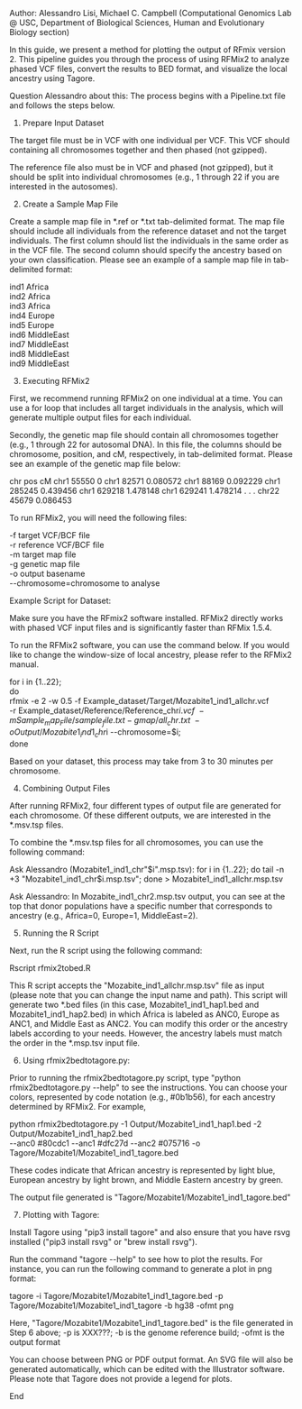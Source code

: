 

Author: Alessandro Lisi, Michael C. Campbell
(Computational Genomics Lab @ USC, Department of Biological Sciences, Human and Evolutionary Biology section)

In this guide, we present a method for plotting the output of RFmix version 2. This pipeline guides you through the process of using RFMix2 to analyze phased VCF files, convert the results to BED format, and visualize the local ancestry using Tagore.

Question Alessandro about this: The process begins with a Pipeline.txt file and follows the steps below.

1. Prepare Input Dataset

The target file must be in VCF with one individual per VCF. This VCF should containing all chromosomes together and then phased (not gzipped). 

The reference file also must be in VCF and phased (not gzipped), but it should be split into individual chromosomes (e.g., 1 through 22 if you are interested in the autosomes).

2. Create a Sample Map File

Create a sample map file in *.ref or *.txt tab-delimited format. The map file should include all individuals from the reference dataset and not the target individuals. The first column should list the individuals in the same order as in the VCF file. The second column should specify the ancestry based on your own classification. Please see an example of a sample map file in tab-delimited format:

ind1	Africa \
ind2	Africa \
ind3	Africa \
ind4	Europe \
ind5	Europe \
ind6	MiddleEast \
ind7	MiddleEast \
ind8	MiddleEast \
ind9	MiddleEast 


3. Executing RFMix2

First, we recommend running RFMix2 on one individual at a time. You can use a for loop that includes all target individuals in the analysis, which will generate multiple output files for each individual.

Secondly, the genetic map file should contain all chromosomes together (e.g., 1 through 22 for autosomal DNA). In this file, the columns should be chromosome, position, and cM, respectively, in tab-delimited format. Please see an example of the genetic map file below:

chr	pos	cM 
chr1	55550	0 
chr1	82571	0.080572 
chr1	88169	0.092229 
chr1	285245	0.439456 
chr1	629218	1.478148
chr1	629241	1.478214
. 
. 
. 
chr22	45679	0.086453

To run RFMix2, you will need the following files:

-f target VCF/BCF file\
-r reference VCF/BCF file\
-m target map file\
-g genetic map file\
-o output basename\
--chromosome=chromosome to analyse
	
Example Script for Dataset:

Make sure you have the RFmix2 software installed. RFMix2 directly works with phased VCF input files and is significantly faster than RFMix 1.5.4.

To run the RFMix2 software, you can use the command below. If you would like to change the window-size of local ancestry, please refer to the RFMix2 manual.

for i in {1..22}; \
do \
rfmix -e 2 -w 0.5 -f Example_dataset/Target/Mozabite1_ind1_allchr.vcf \
-r Example_dataset/Reference/Reference_chr$i.vcf \
-m Sample_map_File/sample_file.txt -g map/all_chr.txt\
-o Output/Mozabite1_ind1_chr$i --chromosome=$i; \
done

Based on your dataset, this process may take from 3 to 30 minutes per chromosome.

4. Combining Output Files

After running RFMix2, four different types of output file are generated for each chromosome. Of these different outputs, we are interested in the *.msv.tsp files. 

To combine the *.msv.tsp files for all chromosomes, you can use the following command:

Ask Alessandro (Mozabite1_ind1_chr"$i".msp.tsv): for i in {1..22}; do tail -n +3 "Mozabite1_ind1_chr$i.msp.tsv"; done > Mozabite1_ind1_allchr.msp.tsv

Ask Alessandro: In Mozabite_ind1_chr2.msp.tsv output, you can see at the top that donor populations have a specific number that corresponds to ancestry (e.g., Africa=0, Europe=1, MiddleEast=2).

5. Running the R Script

Next, run the R script using the following command:

Rscript rfmix2tobed.R

This R script accepts the "Mozabite_ind1_allchr.msp.tsv" file as input (please note that you can change the input name and path). This script will generate two *.bed files (in this case, Mozabite1_ind1_hap1.bed and Mozabite1_ind1_hap2.bed) in which Africa is labeled as ANC0, Europe as ANC1, and Middle East as ANC2. You can modify this order or the ancestry labels according to your needs. However, the ancestry labels must match the order in the *.msp.tsv input file.

6. Using rfmix2bedtotagore.py:

Prior to running the rfmix2bedtotagore.py script, type "python rfmix2bedtotagore.py --help" to see the instructions. You can choose your colors, represented by code notation (e.g., #0b1b56), for each ancestry determined by RFMix2. For example,

python rfmix2bedtotagore.py -1 Output/Mozabite1_ind1_hap1.bed -2 Output/Mozabite1_ind1_hap2.bed \
--anc0 #80cdc1 --anc1 #dfc27d --anc2 #075716 -o Tagore/Mozabite1/Mozabite1_ind1_tagore.bed

These codes indicate that African ancestry is represented by light blue, European ancestry by light brown, and Middle Eastern ancestry by green.

The output file generated is "Tagore/Mozabite1/Mozabite1_ind1_tagore.bed"

7. Plotting with Tagore:

Install Tagore using "pip3 install tagore" and also ensure that you have rsvg installed ("pip3 install rsvg" or "brew install rsvg").

Run the command "tagore --help" to see how to plot the results. For instance, you can run the following command to generate a plot in png format:

tagore -i Tagore/Mozabite1/Mozabite1_ind1_tagore.bed -p Tagore/Mozabite1/Mozabite1_ind1_tagore -b hg38 -ofmt png

Here, "Tagore/Mozabite1/Mozabite1_ind1_tagore.bed" is the file generated in Step 6 above; -p is XXX???; -b is the genome reference build; -ofmt is the output format

You can choose between PNG or PDF output format. An SVG file will also be generated automatically, which can be edited with the Illustrator software. Please note that Tagore does not provide a legend for plots.

End






